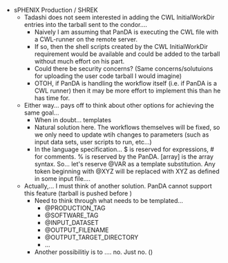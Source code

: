 - sPHENIX Production / SHREK
	- Tadashi does not seem interested in adding the CWL InitialWorkDir entries into the tarball sent to the condor.... 
		- Naively I am assuming that PanDA is executing the CWL file with a CWL-runner on the remote server. 
		-  If so, then the shell scripts created by the CWL InitialWorkDir requirement would be available and could be added to the tarball without much effort on his part.
		-  Could there be security concerns?  (Same concerns/solutuions for uploading the user code tarball I would imagine)
		-  OTOH, if PanDA is handling the workflow itself (i.e. if PanDA is a CWL runner) then it may be more effort to implement this than he has time for.
	- Either way... pays off to think about other options for achieving the same goal...
		- When in doubt... templates
		- Natural solution here.  The workflows themselves will be fixed, so we only need to update wtih changes to parameters (such as input data sets, user scripts to run, etc...)
		- In the language specification... $ is reserved for expressions, # for comments.  % is reserved by the PanDA.  [array] is the array syntax.  So... let's reserve @VAR as a template substitution.  Any token beginning with @XYZ will be replaced with XYZ as defined in some input file....  
	- Actually,... I must think of another solution.  PanDA cannot support this feature (tarball is pushed before )
		- Need to think through what needs to be templated...
			- @PRODUCTION_TAG
			- @SOFTWARE_TAG
			- @INPUT_DATASET
			- @OUTPUT_FILENAME
			- @OUTPUT_TARGET_DIRECTORY
			- ...
		- Another possibilitiy is to .... no.  Just no.  ()




